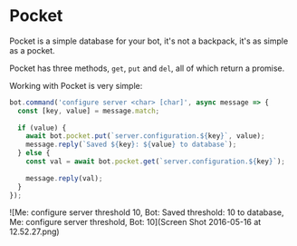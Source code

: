 # Pocket

  Pocket is a simple database for your bot, it's not a backpack, it's as simple as a pocket.
  
  Pocket has three methods, `get`, `put` and `del`, all of which return a promise.
  
  Working with Pocket is very simple:
  
  ```javascript
  bot.command('configure server <char> [char]', async message => {
    const [key, value] = message.match;
    
    if (value) {
      await bot.pocket.put(`server.configuration.${key}`, value);
      message.reply(`Saved ${key}: ${value} to database`);
    } else {
      const val = await bot.pocket.get(`server.configuration.${key}`);
      
      message.reply(val);
    }
  });
  ```
  
  ![Me: configure server threshold 10, Bot: Saved threshold: 10 to database, Me: configure server threshold, Bot: 10](Screen Shot 2016-05-16 at 12.52.27.png)
  
  